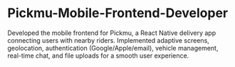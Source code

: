 # Pickmu-Mobile-Frontend-Developer
Developed the mobile frontend for Pickmu, a React Native delivery app connecting users with nearby riders. Implemented adaptive screens, geolocation, authentication (Google/Apple/email), vehicle management, real-time chat, and file uploads for a smooth user experience.
